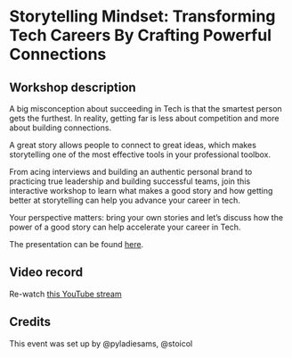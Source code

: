 # Storytelling Mindset: Transforming Tech Careers By Crafting Powerful Connections

## Workshop description
A big misconception about succeeding in Tech is that the smartest person gets the furthest. In reality, getting far is less about competition and more about building connections.

A great story allows people to connect to great ideas, which makes storytelling one of the most effective tools in your professional toolbox.

From acing interviews and building an authentic personal brand to practicing true leadership and building successful teams, join this interactive workshop to learn what makes a good story and how getting better at storytelling can help you advance your career in tech.

Your perspective matters: bring your own stories and let’s discuss how the power of a good story can help accelerate your career in Tech.

The presentation can be found [here](presentations/Storytelling%20mindset.pdf). 

## Video record
Re-watch [this YouTube stream](https://www.youtube.com/live/TYH5AXxPj1Q?feature=share)

## Credits
This event was set up by @pyladiesams, @stoicol
